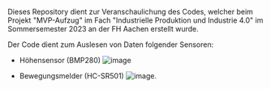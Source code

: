 Dieses Repository dient zur Veranschaulichung des Codes, welcher beim Projekt "MVP-Aufzug" im Fach "Industrielle Produktion und Industrie 4.0" im Sommersemester 2023 an der FH Aachen erstellt wurde.

Der Code dient zum Auslesen von Daten folgender Sensoren: 
- Höhensensor (BMP280) ![image](https://github.com/janeklindner/Ind-4.0-MVP-Aufzug/assets/137683634/33c72b3d-2f7e-4e48-afb1-aff3d83dabfd)

- Bewegungsmelder (HC-SR501) ![image](https://github.com/janeklindner/Ind-4.0-MVP-Aufzug/assets/137683634/2a992a93-cff5-4c85-a336-c33b90d11f37).



